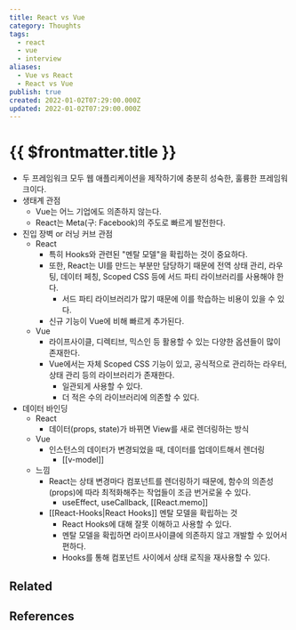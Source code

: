 ```yaml
---
title: React vs Vue
category: Thoughts
tags:
  - react
  - vue
  - interview
aliases:
  - Vue vs React
  - React vs Vue
publish: true
created: 2022-01-02T07:29:00.000Z
updated: 2022-01-02T07:29:00.000Z
---
```


# {{ $frontmatter.title }}

- 두 프레임워크 모두 웹 애플리케이션을 제작하기에 충분히 성숙한, 훌륭한 프레임워크이다.
- 생태계 관점
  - Vue는 어느 기업에도 의존하지 않는다.
  - React는 Meta(구: Facebook)의 주도로 빠르게 발전한다.
- 진입 장벽 or 러닝 커브 관점
  - React
    - 특히 Hooks와 관련된 "멘탈 모델"을 확립하는 것이 중요하다.
    - 또한, React는 UI를 만드는 부분만 담당하기 때문에 전역 상태 관리, 라우팅, 데이터 페칭, Scoped CSS 등에 서드 파티 라이브러리를 사용해야 한다.
      - 서드 파티 라이브러리가 많기 때문에 이를 학습하는 비용이 있을 수 있다.
    - 신규 기능이 Vue에 비해 빠르게 추가된다.
  - Vue
    - 라이프사이클, 디렉티브, 믹스인 등 활용할 수 있는 다양한 옵션들이 많이 존재한다.
    - Vue에서는 자체 Scoped CSS 기능이 있고, 공식적으로 관리하는 라우터, 상태 관리 등의 라이브러리가 존재한다.
      - 일관되게 사용할 수 있다.
      - 더 적은 수의 라이브러리에 의존할 수 있다.
- 데이터 바인딩
  - React
    - 데이터(props, state)가 바뀌면 View를 새로 렌더링하는 방식
  - Vue
    - 인스턴스의 데이터가 변경되었을 때, 데이터를 업데이트해서 렌더링
      - [[v-model]]
  - 느낌
    - React는 상태 변경마다 컴포넌트를 렌더링하기 때문에, 함수의 의존성(props)에 따라 최적화해주는 작업들이 조금 번거로울 수 있다.
      - useEffect, useCallback, [[React.memo]]
    - [[React-Hooks|React Hooks]] 멘탈 모델을 확립하는 것
      - React Hooks에 대해 잘못 이해하고 사용할 수 있다.
      - 멘탈 모델을 확립하면 라이프사이클에 의존하지 않고 개발할 수 있어서 편하다.
      - Hooks를 통해 컴포넌트 사이에서 상태 로직을 재사용할 수 있다.

## Related

## References
